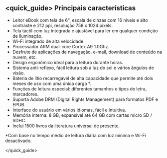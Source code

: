 ## <quick_guide> Principais características

- Leitor eBook com tela de 6", escala de cinzas com 16 níveis e alto contraste e 212 ppi, resolução 758 x 1024 pixels.
- Tela táctil com luz integrada e ajustável para ler em qualquer condição de iluminação.
- Wi-Fi integrado de alta velocidade.
- Processador ARM dual-core Cortex A9 1.0Ghz.
- Desfrute de aplicações de navegação, e-mail, download de conteúdo na nuvem, etc.
- Design ergonómico ideal para a leitura durante horas.
- Sistema anti-reflexo, fácil leitura sob a luz do sol e vários ângulos de visão.
- Bateria de lítio recarregável de alta capacidade que permite até dois meses de uso com uma única carga *.
- Funções de leitura especial: diferentes tamanhos e tipos de letra, marcadores.
- Suporta Adobe DRM (Digital Rights Management) para formatos PDF e EPUB.
- Interface do usuário em vários idiomas, fácil e intuitiva.
- Memória interna: 8 GB, expansível até 64 GB com cartas micro SD / SDHC.
- Inclui 1500 livros da literatura universal de presente.

*Com base no tempo médio de leitura diária com luz mínima e Wi-Fi desactivado.

</quick_guide>
